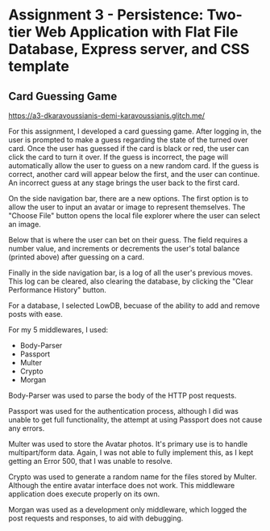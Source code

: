 Assignment 3 - Persistence: Two-tier Web Application with Flat File Database, Express server, and CSS template
===



##  Card Guessing Game

https://a3-dkaravoussianis-demi-karavoussianis.glitch.me/

For this assignment, I developed a card guessing game.  After logging in, the user is prompted to make a guess regarding the state of the turned over card. Once the user has guessed if the card is black or red, the user can click the card to turn it over.   If the guess is incorrect, the page will automatically allow the user to guess on a new random card. If the guess is correct, another card will appear below the first, and the user can continue. An incorrect guess at any stage brings the user back to the first card.

On the side navigation bar, there are a new options. The first option is to allow the user to input an avatar or image to represent themselves. The "Choose File" button opens the local file explorer where the user can select an image. 

Below that is where the user can bet on their guess. The field requires a number value, and increments or decrements the user's total balance (printed above) after guessing on a card. 

Finally in the side navigation bar, is a log of all the user's previous moves.  This log can be cleared, also clearing the database, by clicking the "Clear Performance History" button.

For a database, I selected LowDB, becuase of the ability to add and remove posts with ease.

For my 5 middlewares, I used:
* Body-Parser
* Passport
* Multer
* Crypto
* Morgan 


Body-Parser was used to parse the body of the HTTP post requests.

Passport was used for the authentication process, although I did was unable to get full functionality, the attempt at using Passport does not cause any errors.

Multer was used to store the Avatar photos. It's primary use is to handle multipart/form data. Again, I was not able to fully implement this, as I kept getting an Error 500, that I was unable to resolve.

Crypto was used to generate a random name for the files stored by Multer. Although the entire avatar interface does not work. This middleware application does execute properly on its own.

Morgan was used as a development only middleware, which logged the post requests and responses, to aid with debugging.

